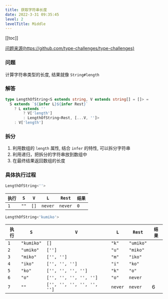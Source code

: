 ```yaml
---
title: 获取字符串长度
date: 2022-3-31 09:35:45
level: 2
levelTitle: Middle
---
```


[[toc]]

[问题来源(https://github.com/type-challenges/type-challenges)](https://github.com/FuBaooo/type-challenges/blob/master/questions/298-medium-length-of-string/README.md)

### 问题
计算字符串类型的长度, 结果就像 `String#length`


### 解答
```typescript
type LengthOfString<S extends string, V extends string[] = []> = 
  S extends `${infer L}${infer Rest}`
    ? L extends ''
        ? V['length']
        : LengthOfString<Rest, [...V, '']>
    : V['length']
```

### 拆分
1. 利用数组的 `length` 属性, 结合 `infer` 的特性, 可以拆分字符串
2. 利用递归，把拆分的字符串放到数组中
3. 在最终结果返回数组的长度

### 具体执行过程
```typescript
LengthOfString<''>
```
|`执行`|`S`|`V`|`L`|`Rest`|`结果`|
| ---- | ---- | ---- | ---- | ---- | ---- |
|`1`|`""`|`[]`|`never`|`never`|`0`|

```typescript
LengthOfString<'kumiko'>
```
|`执行`|`S`|`V`|`L`|`Rest`|`结果`|
| ---- | ---- | ---- | ---- | ---- | ---- |
|`1`|`"kumiko"`|`[]`|`"k"`|`"umiko"`||
|`2`|`"umiko"`|`['']`|`"u"`|`"miko"`||
|`3`|`"miko"`|`['', '']`|`"m"`|`"iko"`||
|`4`|`"iko"`|`['', '', '']`|`"i"`|`"ko"`||
|`5`|`"ko"`|`['', '', '', '']`|`"k"`|`"o"`||
|`6`|`"o"`|`['', '', '', '', '']`|`"o"`|`never`||
|`7`|`""`|`['', '', '', '', '', '']`|`never`|`never`|6|

